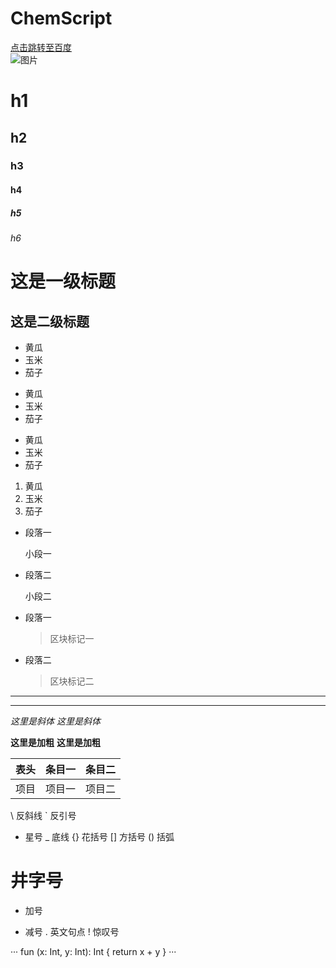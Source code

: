 # ChemScript
[点击跳转至百度](http://www.baidu.com)   
![图片](https://timgsa.baidu.com/timg?image&quality=80&size=b9999_10000&sec=1576043514120&di=185534afc08370308480b7866f650964&imgtype=0&src=http%3A%2F%2Fpic.rmb.bdstatic.com%2Ff79ba62d4fdf35ceea4af90e31226ce1.jpeg)

# h1
## h2
### h3
#### h4
##### h5
###### h6

这是一级标题
===
这是二级标题
---

* 黄瓜
* 玉米
* 茄子

+ 黄瓜
+ 玉米
+ 茄子

- 黄瓜
- 玉米
- 茄子

1. 黄瓜
2. 玉米
3. 茄子

*    段落一

     小段一
*    段落二

     小段二
     
* 段落一
    > 区块标记一
* 段落二
    > 区块标记二

***
---

*这里是斜体*
_这里是斜体_

**这里是加粗**
__这里是加粗__

表头|条目一|条目二
:---:|:---:|:---:
项目|项目一|项目二

\   反斜线
`   反引号
*   星号
_   底线
{}  花括号
[]  方括号
()  括弧
#   井字号
+   加号
-   减号
.   英文句点
!   惊叹号

···
fun (x: Int, y: Int): Int {
  return x + y
}
···
